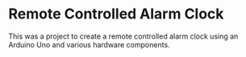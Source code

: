 # Remote Controlled Alarm Clock 
This was a project to create a remote controlled alarm clock using an Arduino Uno and various hardware components. 